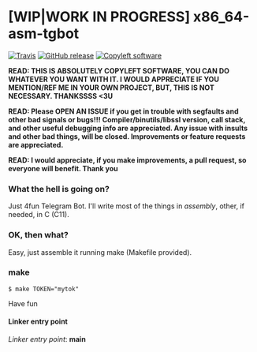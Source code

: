 # [WIP|WORK IN PROGRESS] x86_64-asm-tgbot
[![Travis](https://img.shields.io/travis/StefanoBelli/x86_64-asm-tgbot.svg)]()
[![GitHub release](https://img.shields.io/github/release/StefanoBelli/x86_64-asm-tgbot.svg)]()
[![Copyleft software](https://img.shields.io/badge/no%20license-copyleft-blue.svg)]()

**READ: THIS IS ABSOLUTELY COPYLEFT SOFTWARE, YOU CAN DO WHATEVER YOU WANT WITH IT. I WOULD APPRECIATE IF YOU MENTION/REF ME IN YOUR OWN PROJECT, BUT, THIS IS NOT NECESSARY. THANKSSSS <3U**

**READ: Please OPEN AN ISSUE if you get in trouble with segfaults and other bad signals or bugs!!! Compiler/binutils/libssl version, call stack, and other useful debugging info are appreciated. Any issue with insults and other bad things, will be closed. Improvements or feature requests are appreciated.**

**READ: I would appreciate, if you make improvements, a pull request, so everyone will benefit. Thank you**

### What the hell is going on?
Just 4fun Telegram Bot. I'll write most of the things in *assembly*, other, if needed, in C (C11).

### OK, then what?
Easy, just assemble it running make (Makefile provided).

### make
~~~
$ make TOKEN="mytok"
~~~
Have fun

#### Linker entry point
*Linker entry point*: **main**
